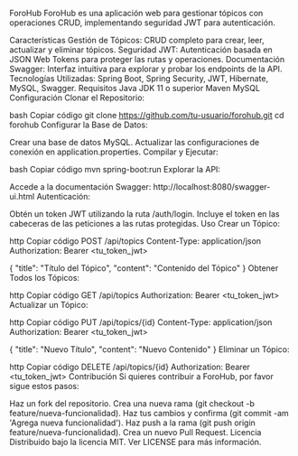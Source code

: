 ForoHub
ForoHub es una aplicación web para gestionar tópicos con operaciones CRUD, implementando seguridad JWT para autenticación.

Características
Gestión de Tópicos: CRUD completo para crear, leer, actualizar y eliminar tópicos.
Seguridad JWT: Autenticación basada en JSON Web Tokens para proteger las rutas y operaciones.
Documentación Swagger: Interfaz intuitiva para explorar y probar los endpoints de la API.
Tecnologías Utilizadas: Spring Boot, Spring Security, JWT, Hibernate, MySQL, Swagger.
Requisitos
Java JDK 11 o superior
Maven
MySQL
Configuración
Clonar el Repositorio:

bash
Copiar código
git clone https://github.com/tu-usuario/forohub.git
cd forohub
Configurar la Base de Datos:

Crear una base de datos MySQL.
Actualizar las configuraciones de conexión en application.properties.
Compilar y Ejecutar:

bash
Copiar código
mvn spring-boot:run
Explorar la API:

Accede a la documentación Swagger: http://localhost:8080/swagger-ui.html
Autenticación:

Obtén un token JWT utilizando la ruta /auth/login.
Incluye el token en las cabeceras de las peticiones a las rutas protegidas.
Uso
Crear un Tópico:

http
Copiar código
POST /api/topics
Content-Type: application/json
Authorization: Bearer <tu_token_jwt>

{
  "title": "Título del Tópico",
  "content": "Contenido del Tópico"
}
Obtener Todos los Tópicos:

http
Copiar código
GET /api/topics
Authorization: Bearer <tu_token_jwt>
Actualizar un Tópico:

http
Copiar código
PUT /api/topics/{id}
Content-Type: application/json
Authorization: Bearer <tu_token_jwt>

{
  "title": "Nuevo Título",
  "content": "Nuevo Contenido"
}
Eliminar un Tópico:

http
Copiar código
DELETE /api/topics/{id}
Authorization: Bearer <tu_token_jwt>
Contribución
Si quieres contribuir a ForoHub, por favor sigue estos pasos:

Haz un fork del repositorio.
Crea una nueva rama (git checkout -b feature/nueva-funcionalidad).
Haz tus cambios y confirma (git commit -am 'Agrega nueva funcionalidad').
Haz push a la rama (git push origin feature/nueva-funcionalidad).
Crea un nuevo Pull Request.
Licencia
Distribuido bajo la licencia MIT. Ver LICENSE para más información.
